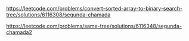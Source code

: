 https://leetcode.com/problems/convert-sorted-array-to-binary-search-tree/solutions/6116308/segunda-chamada

https://leetcode.com/problems/same-tree/solutions/6116348/segunda-chamada2
